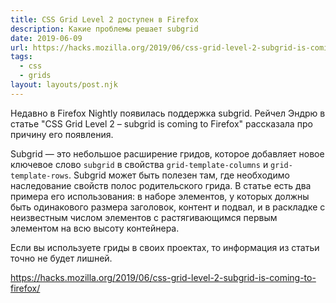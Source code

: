 ```yaml
---
title: CSS Grid Level 2 доступен в Firefox
description: Какие проблемы решает subgrid
date: 2019-06-09
url: https://hacks.mozilla.org/2019/06/css-grid-level-2-subgrid-is-coming-to-firefox/
tags:
  - css
  - grids
layout: layouts/post.njk
---
```

Недавно в Firefox Nightly появилась поддержка subgrid. Рейчел Эндрю в статье "CSS Grid Level 2 – subgrid is coming to Firefox" рассказала про причину его появления.

Subgrid — это небольшое расширение гридов, которое добавляет новое ключевое слово `subgrid` в свойства `grid-template-columns` и `grid-template-rows`. Subgrid может быть полезен там, где необходимо наследование свойств полос родительского грида. В статье есть два примера его использования: в наборе элементов, у которых должны быть одинакового размера заголовок, контент и подвал, и в раскладке с неизвестным числом элементов с растягивающимся первым элементом на всю высоту контейнера.

Если вы используете гриды в своих проектах, то информация из статьи точно не будет лишней.

https://hacks.mozilla.org/2019/06/css-grid-level-2-subgrid-is-coming-to-firefox/
